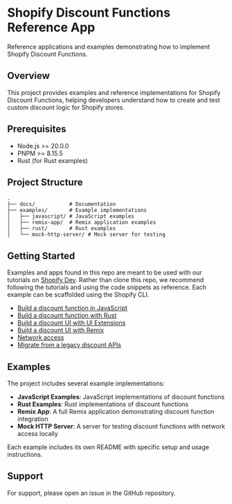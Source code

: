 # Shopify Discount Functions Reference App

Reference applications and examples demonstrating how to implement Shopify Discount Functions.

## Overview

This project provides examples and reference implementations for Shopify Discount Functions, helping developers understand how to create and test custom discount logic for Shopify stores.

## Prerequisites

- Node.js >= 20.0.0
- PNPM >= 8.15.5
- Rust (for Rust examples)

## Project Structure

```
.
├── docs/           # Documentation
├── examples/       # Example implementations
│   ├── javascript/ # JavaScript examples
│   ├── remix-app/  # Remix application examples
│   ├── rust/       # Rust examples
│   └── mock-http-server/ # Mock server for testing
```

## Getting Started

Examples and apps found in this repo are meant to be used with our tutorials on [Shopify Dev](https://shopify.dev/docs/apps/build/discounts). Rather than clone this repo, we recommend following the tutorials and using the code snippets as reference. Each example can be scaffolded using the Shopify CLI.

- [Build a discount function in JavaScript](https://shopify.dev/docs/apps/build/discounts/build-discount-function/javascript)
- [Build a discount function with Rust](https://shopify.dev/docs/apps/build/discounts/build-discount-function?extension=rust)
- [Build a discount UI with UI Extensions](https://shopify.dev/docs/apps/build/discounts/build-ui-extension)
- [Build a discount UI with Remix](https://shopify.dev/docs/apps/build/discounts/build-ui-with-remix)
- [Network access](https://shopify.dev/docs/apps/build/discounts/create-discount-functions/network-access)
- [Migrate from a legacy discount APIs](https://shopify-dev-staging10.shopifycloud.com/docs/apps/build/discounts/migrate-discount-api)

## Examples

The project includes several example implementations:

- **JavaScript Examples**: JavaScript implementations of discount functions
- **Rust Examples**: Rust implementations of discount functions
- **Remix App**: A full Remix application demonstrating discount function integration
- **Mock HTTP Server**: A server for testing discount functions with network access locally

Each example includes its own README with specific setup and usage instructions.

## Support

For support, please open an issue in the GitHub repository.

